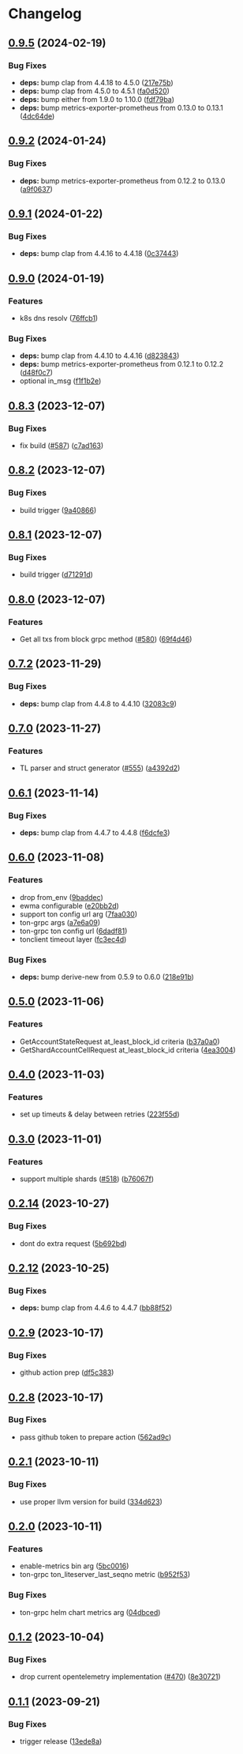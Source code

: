 # Changelog

































## [0.9.5](https://github.com/getgems-io/ton-grpc/compare/ton-grpc-v0.9.4...ton-grpc-v0.9.5) (2024-02-19)


### Bug Fixes

* **deps:** bump clap from 4.4.18 to 4.5.0 ([217e75b](https://github.com/getgems-io/ton-grpc/commit/217e75bdd51700a3916596c92f59219a5b017d26))
* **deps:** bump clap from 4.5.0 to 4.5.1 ([fa0d520](https://github.com/getgems-io/ton-grpc/commit/fa0d52006a4f8fddf38aa543b08842ef478f637b))
* **deps:** bump either from 1.9.0 to 1.10.0 ([fdf79ba](https://github.com/getgems-io/ton-grpc/commit/fdf79ba91b28e4dfbe960bad03657b49d29cec28))
* **deps:** bump metrics-exporter-prometheus from 0.13.0 to 0.13.1 ([4dc64de](https://github.com/getgems-io/ton-grpc/commit/4dc64deb668c76fc65173343181e96820a38e7b9))

## [0.9.2](https://github.com/getgems-io/ton-grpc/compare/ton-grpc-v0.9.1...ton-grpc-v0.9.2) (2024-01-24)


### Bug Fixes

* **deps:** bump metrics-exporter-prometheus from 0.12.2 to 0.13.0 ([a9f0637](https://github.com/getgems-io/ton-grpc/commit/a9f063784333fddce47c845547a19712872c3dc9))

## [0.9.1](https://github.com/getgems-io/ton-grpc/compare/ton-grpc-v0.9.0...ton-grpc-v0.9.1) (2024-01-22)


### Bug Fixes

* **deps:** bump clap from 4.4.16 to 4.4.18 ([0c37443](https://github.com/getgems-io/ton-grpc/commit/0c37443e427c49a103c95d63ed34270de60dcb03))

## [0.9.0](https://github.com/getgems-io/ton-grpc/compare/ton-grpc-v0.8.4...ton-grpc-v0.9.0) (2024-01-19)


### Features

* k8s dns resolv ([76ffcb1](https://github.com/getgems-io/ton-grpc/commit/76ffcb14c593b13fa493d280841d9e6aae031070))


### Bug Fixes

* **deps:** bump clap from 4.4.10 to 4.4.16 ([d823843](https://github.com/getgems-io/ton-grpc/commit/d8238434c635f224d686798c445e6367d089e812))
* **deps:** bump metrics-exporter-prometheus from 0.12.1 to 0.12.2 ([d48f0c7](https://github.com/getgems-io/ton-grpc/commit/d48f0c7a9c1763de6a28f0420994db2745a333b7))
* optional in_msg ([f1f1b2e](https://github.com/getgems-io/ton-grpc/commit/f1f1b2ecdc6ac8c3fe79a6aae26c6687e4f2b312))

## [0.8.3](https://github.com/getgems-io/ton-grpc/compare/ton-grpc-v0.8.2...ton-grpc-v0.8.3) (2023-12-07)


### Bug Fixes

* fix build ([#587](https://github.com/getgems-io/ton-grpc/issues/587)) ([c7ad163](https://github.com/getgems-io/ton-grpc/commit/c7ad1638bdfc510e7a26cc42cbd7a3d740cabfe6))

## [0.8.2](https://github.com/getgems-io/ton-grpc/compare/ton-grpc-v0.8.1...ton-grpc-v0.8.2) (2023-12-07)


### Bug Fixes

* build trigger ([9a40866](https://github.com/getgems-io/ton-grpc/commit/9a408660cfc2a707f3151be96ddc6a37ee34a933))

## [0.8.1](https://github.com/getgems-io/ton-grpc/compare/ton-grpc-v0.8.0...ton-grpc-v0.8.1) (2023-12-07)


### Bug Fixes

* build trigger ([d71291d](https://github.com/getgems-io/ton-grpc/commit/d71291d219c375e876e1ac1da34a9b61d6880a53))

## [0.8.0](https://github.com/getgems-io/ton-grpc/compare/ton-grpc-v0.7.3...ton-grpc-v0.8.0) (2023-12-07)


### Features

* Get all txs from block grpc method ([#580](https://github.com/getgems-io/ton-grpc/issues/580)) ([69f4d46](https://github.com/getgems-io/ton-grpc/commit/69f4d46b3d39f7672c3037000c2067ac4dc834a7))

## [0.7.2](https://github.com/getgems-io/ton-grpc/compare/ton-grpc-v0.7.1...ton-grpc-v0.7.2) (2023-11-29)


### Bug Fixes

* **deps:** bump clap from 4.4.8 to 4.4.10 ([32083c9](https://github.com/getgems-io/ton-grpc/commit/32083c9579cecee6474ca8a6e586c69f05633ebf))

## [0.7.0](https://github.com/getgems-io/ton-grpc/compare/ton-grpc-v0.6.2...ton-grpc-v0.7.0) (2023-11-27)


### Features

* TL parser and struct generator ([#555](https://github.com/getgems-io/ton-grpc/issues/555)) ([a4392d2](https://github.com/getgems-io/ton-grpc/commit/a4392d2e66223157a8af6dc48ab266aef7a6773f))

## [0.6.1](https://github.com/getgems-io/ton-grpc/compare/ton-grpc-v0.6.0...ton-grpc-v0.6.1) (2023-11-14)


### Bug Fixes

* **deps:** bump clap from 4.4.7 to 4.4.8 ([f6dcfe3](https://github.com/getgems-io/ton-grpc/commit/f6dcfe3a32a15ea8a0f2fc5663559151838164ff))

## [0.6.0](https://github.com/getgems-io/ton-grpc/compare/ton-grpc-v0.5.0...ton-grpc-v0.6.0) (2023-11-08)


### Features

* drop from_env ([9baddec](https://github.com/getgems-io/ton-grpc/commit/9baddec6cbdd59225df33c3955eca93851f712af))
* ewma configurable ([e20bb2d](https://github.com/getgems-io/ton-grpc/commit/e20bb2d63e0e77ebe9379c3aae1f1d877d87e054))
* support ton config url arg ([7faa030](https://github.com/getgems-io/ton-grpc/commit/7faa030802e36e67899a0cbc109c8d6079c98a7e))
* ton-grpc args ([a7e6a09](https://github.com/getgems-io/ton-grpc/commit/a7e6a09f5210bee28227f45abd17a396abaa66e1))
* ton-grpc ton config url ([6dadf81](https://github.com/getgems-io/ton-grpc/commit/6dadf8123397796d150183cee94b3363667a174d))
* tonclient timeout layer ([fc3ec4d](https://github.com/getgems-io/ton-grpc/commit/fc3ec4defe858c060f9e6c83b10effef37c33e09))


### Bug Fixes

* **deps:** bump derive-new from 0.5.9 to 0.6.0 ([218e91b](https://github.com/getgems-io/ton-grpc/commit/218e91bcdc19444d48c2de5f9d79b04be43eb640))

## [0.5.0](https://github.com/getgems-io/tonlibjson/compare/ton-grpc-v0.4.0...ton-grpc-v0.5.0) (2023-11-06)


### Features

* GetAccountStateRequest at_least_block_id criteria ([b37a0a0](https://github.com/getgems-io/tonlibjson/commit/b37a0a0f17dd170c50623a10a3f7dc20f31c5ef7))
* GetShardAccountCellRequest at_least_block_id criteria ([4ea3004](https://github.com/getgems-io/tonlibjson/commit/4ea3004b70cf2d3904a52b59de3f4753198860e5))

## [0.4.0](https://github.com/getgems-io/tonlibjson/compare/ton-grpc-v0.3.1...ton-grpc-v0.4.0) (2023-11-03)


### Features

* set up timeuts & delay between retries ([223f55d](https://github.com/getgems-io/tonlibjson/commit/223f55d1e1fa8b2cfdf630aa3e066b69acbb071d))

## [0.3.0](https://github.com/getgems-io/tonlibjson/compare/ton-grpc-v0.2.14...ton-grpc-v0.3.0) (2023-11-01)


### Features

* support multiple shards ([#518](https://github.com/getgems-io/tonlibjson/issues/518)) ([b76067f](https://github.com/getgems-io/tonlibjson/commit/b76067fa3a02566ac85a8e959ab2adf9a09d5978))

## [0.2.14](https://github.com/getgems-io/tonlibjson/compare/ton-grpc-v0.2.13...ton-grpc-v0.2.14) (2023-10-27)


### Bug Fixes

* dont do extra request ([5b692bd](https://github.com/getgems-io/tonlibjson/commit/5b692bde4869e63cb767262f0b57f5ceffc24513))

## [0.2.12](https://github.com/getgems-io/tonlibjson/compare/ton-grpc-v0.2.11...ton-grpc-v0.2.12) (2023-10-25)


### Bug Fixes

* **deps:** bump clap from 4.4.6 to 4.4.7 ([bb88f52](https://github.com/getgems-io/tonlibjson/commit/bb88f522c7ea77ddf6dd1d7dd7e005155934ac39))

## [0.2.9](https://github.com/getgems-io/tonlibjson/compare/ton-grpc-v0.2.8...ton-grpc-v0.2.9) (2023-10-17)


### Bug Fixes

* github action prep ([df5c383](https://github.com/getgems-io/tonlibjson/commit/df5c383efac42714459cb5744ea37933581b05d2))

## [0.2.8](https://github.com/getgems-io/tonlibjson/compare/ton-grpc-v0.2.7...ton-grpc-v0.2.8) (2023-10-17)


### Bug Fixes

* pass github token to prepare action ([562ad9c](https://github.com/getgems-io/tonlibjson/commit/562ad9c7ab638128c7e8242f4ae53cb360f9faf2))

## [0.2.1](https://github.com/getgems-io/tonlibjson/compare/ton-grpc-v0.2.0...ton-grpc-v0.2.1) (2023-10-11)


### Bug Fixes

* use proper llvm version for build ([334d623](https://github.com/getgems-io/tonlibjson/commit/334d6235c2f93bcbab01ac447acdd7f0f1043187))

## [0.2.0](https://github.com/getgems-io/tonlibjson/compare/ton-grpc-v0.1.2...ton-grpc-v0.2.0) (2023-10-11)


### Features

* enable-metrics bin arg ([5bc0016](https://github.com/getgems-io/tonlibjson/commit/5bc00164b3710b854ad22cb373f023efb9091c56))
* ton-grpc ton_liteserver_last_seqno metric ([b952f53](https://github.com/getgems-io/tonlibjson/commit/b952f533ae0e795f46efb37c725ebf25a52d4d71))


### Bug Fixes

* ton-grpc helm chart metrics arg ([04dbced](https://github.com/getgems-io/tonlibjson/commit/04dbcede350a32dccbd529e180f242343cabb1d8))

## [0.1.2](https://github.com/getgems-io/tonlibjson/compare/ton-grpc-v0.1.1...ton-grpc-v0.1.2) (2023-10-04)


### Bug Fixes

* drop current opentelemetry implementation ([#470](https://github.com/getgems-io/tonlibjson/issues/470)) ([8e30721](https://github.com/getgems-io/tonlibjson/commit/8e30721feb058c58ef88d3ecae49d43260131ade))

## [0.1.1](https://github.com/getgems-io/tonlibjson/compare/ton-grpc-v0.1.0...ton-grpc-v0.1.1) (2023-09-21)


### Bug Fixes

* trigger release ([13ede8a](https://github.com/getgems-io/tonlibjson/commit/13ede8aba7ccb932b275853e823a604955f95907))
